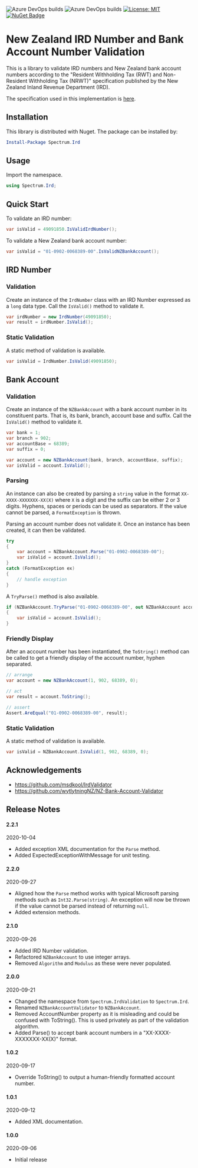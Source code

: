 ![Azure DevOps builds](https://img.shields.io/azure-devops/build/twoteesbrett/dd494a5e-71a9-497f-9e0a-717d34eae722/2)
![Azure DevOps builds](https://img.shields.io/azure-devops/tests/twoteesbrett/dd494a5e-71a9-497f-9e0a-717d34eae722/2)
[![License: MIT](https://img.shields.io/badge/License-MIT-yellow.svg)](LICENSE)
[![NuGet Badge](https://buildstats.info/nuget/Spectrum.Ird)](https://www.nuget.org/packages/Spectrum.Ird)

# New Zealand IRD Number and Bank Account Number Validation

This is a library to validate IRD numbers and New Zealand bank account numbers according to the "Resident Withholding Tax (RWT) and Non-Resident Withholding Tax (NRWT)" specification published by the New Zealand Inland Revenue Department (IRD).

The specification used in this implementation is [here](https://www.ird.govt.nz/-/media/project/ir/documents/income-tax/withholding-taxes/rwt-nrwt-withholding-tax-certificate/2020-rwt-and-nrwt-certificate-filing-specification.pdf).

## Installation
This library is distributed with Nuget. The package can be installed by:

```ps1
Install-Package Spectrum.Ird
```

## Usage
Import the namespace.

```csharp
using Spectrum.Ird;
```

## Quick Start
To validate an IRD number:

```csharp
var isValid = 49091850.IsValidIrdNumber();
```

To validate a New Zealand bank account number:

```csharp
var isValid = "01-0902-0068389-00".IsValidNZBankAccount();
```


## IRD Number
### Validation
Create an instance of the `IrdNumber` class with an IRD Number expressed as a `long` data type. Call the `IsValid()` method to validate it.

```csharp
var irdNumber = new IrdNumber(49091850);
var result = irdNumber.IsValid();
```

### Static Validation
A static method of validation is available.

```csharp
var isValid = IrdNumber.IsValid(49091850);
```

## Bank Account
### Validation
Create an instance of the `NZBankAccount` with a bank account number in its constituent parts. That is, its bank, branch, account base and suffix. Call the `IsValid()` method to validate it.

```csharp
var bank = 1;
var branch = 902;
var accountBase = 68389;
var suffix = 0;

var account = new NZBankAccount(bank, branch, accountBase, suffix);
var isValid = account.IsValid();
```

### Parsing

An instance can also be created by parsing a `string` value in the format `XX-XXXX-XXXXXXX-XX(X)` where `X` is a digit and the suffix can be either 2 or 3 digits. Hyphens, spaces or periods can be used as separators. If the value cannot be parsed, a `FormatException` is thrown.

Parsing an account number does not validate it. Once an instance has been created, it can then be validated.

```csharp
try
{
    var account = NZBankAccount.Parse("01-0902-0068389-00");
    var isValid = account.IsValid();
}
catch (FormatException ex)
{
    // handle exception
}
```

A `TryParse()` method is also available.

```csharp
if (NZBankAccount.TryParse("01-0902-0068389-00", out NZBankAccount account))
{
    var isValid = account.IsValid();
}
```

### Friendly Display
After an account number has been instantiated, the `ToString()` method can be called to get a friendly display of the account number, hyphen separated.

```csharp
// arrange
var account = new NZBankAccount(1, 902, 68389, 0);

// act
var result = account.ToString();

// assert
Assert.AreEqual("01-0902-0068389-00", result);
```

### Static Validation
A static method of validation is available.

```csharp
var isValid = NZBankAccount.IsValid(1, 902, 68389, 0);
```

## Acknowledgements
* https://github.com/msdkool/IrdValidator
* https://github.com/wytlytningNZ/NZ-Bank-Account-Validator

## Release Notes
#### 2.2.1
2020-10-04
* Added exception XML documentation for the `Parse` method.
* Added ExpectedExceptionWithMessage for unit testing.

#### 2.2.0
2020-09-27
* Aligned how the `Parse` method works with typical Microsoft parsing methods such as `Int32.Parse(string)`. An exception will now be thrown if the value cannot be parsed instead of returning `null`.
* Added extension methods.

#### 2.1.0
2020-09-26
* Added IRD Number validation.
* Refactored `NZBankAccount` to use integer arrays.
* Removed `Algorithm` and `Modulus` as these were never populated.

#### 2.0.0
2020-09-21
* Changed the namespace from `Spectrum.IrdValidation` to `Spectrum.Ird`.
* Renamed `NZBankAccountValidator` to `NZBankAccount`.
* Removed AccountNumber property as it is misleading and could be confused with ToString(). This is used privately as part of the validation algorithm.
* Added Parse() to accept bank account numbers in a "XX-XXXX-XXXXXXX-XX(X)" format.

#### 1.0.2
2020-09-17
* Override ToString() to output a human-friendly formatted account number.

#### 1.0.1
2020-09-12
* Added XML documentation.

#### 1.0.0
2020-09-06
* Initial release 
